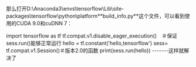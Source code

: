 那么打开D:\Anaconda3\envs\tensorflow\Lib\site-packages\tensorflow\python\platform\**build_info.py**这个文件，可以看到使用的CUDA 9.0和cuDNN 7：

import tensorflow as tf
 tf.compat.v1.disable_eager_execution()　＃保证sess.run()能够正常运行
 hello = tf.constant('hello,tensorflow')
 sess= tf.compat.v1.Session()＃版本2.0的函数
 print(sess.run(hello))
 -------这样就解决了